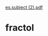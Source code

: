 [es.subject (2).pdf](https://github.com/mdiogenes/fractol/files/8388480/es.subject.2.pdf)
# fractol
